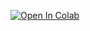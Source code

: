 [![Open In Colab](https://colab.research.google.com/assets/colab-badge.svg)](https://colab.research.google.com/github/solokind/EARLY-STAGE-IDENTIFICATION-OF-ALZHEIMER-S-DISEASE-THROUGH-MRI-IMAGE-ANALYSIS/blob/main/Alzheimers_detection.ipynb)
